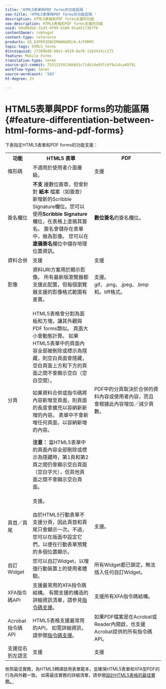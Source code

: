 ```yaml
---
title: 'HTML5表單與PDF forms的功能區隔 '
seo-title: 'HTML5表單與PDF forms的功能區隔 '
description: HTML5表格和PDF forms支援的功能
seo-description: HTML5表格和PDF forms支援的功能
uuid: b0a96da5-31d3-4f99-b100-91ad51736ffb
contentOwner: robhagat
content-type: reference
products: SG_EXPERIENCEMANAGER/6.4/FORMS
topic-tags: hTML5_forms
discoiquuid: 273096d0-b0e1-4519-8af6-11b3414cc172
feature: Mobile Forms
translation-type: tm+mt
source-git-commit: 75312539136bb53cf1db1de03fc0f9a1dca49791
workflow-type: tm+mt
source-wordcount: '503'
ht-degree: 2%

---
```



# HTML5表單與PDF forms的功能區隔{#feature-differentiation-between-html-forms-and-pdf-forms}

下表指定HTML5表單和PDF forms的功能支援：

<table> 
 <tbody>
  <tr>
   <th>功能</th> 
   <th>HTML5 表單</th> 
   <th>PDF</th> 
  </tr>
  <tr>
   <td>條形碼<br /> </td> 
   <td>不適用於使用者介面層級。 </td> 
   <td>支援</td> 
  </tr>
  <tr>
   <td>簽名欄位<br /> </td> 
   <td><strong>不支</strong> 援數位簽章，但會針對 <strong>紙本</strong> 檔案（如簽章）新增新的Scribble Signature欄位。您可以使用<strong>Scribble Signature</strong>欄位，在表格上塗鴉其簽名。 簽名會儲存在表單中，做為影像。 您可以在<strong>塗鴉簽名</strong>欄位中儲存地理位置資訊。</td> 
   <td><strong>數位簽名</strong>的簽名欄位。</td> 
  </tr>
  <tr>
   <td>資料合併</td> 
   <td>支援</td> 
   <td>支援</td> 
  </tr>
  <tr>
   <td>影像</td> 
   <td>資料URI方案用於顯示影像。 所有最新版瀏覽器都支援此配置，但每個瀏覽器支援的影像格式範圍有差異。<br /> </td> 
   <td>支援。gif、.png、.jpeg、.bmp和。tiff格式。</td> 
  </tr>
  <tr>
   <td>分頁<br /> </td> 
   <td><p>HTML5表格會分割為面板和方塊，讓其外觀與PDF forms類似。 頁面大小會動態計算。 如果HTML5表單中的頁面內容全部被刪除或標示為隱藏，則空白頁面會隱藏，空白頁面上方和下方的頁面之間不會顯示空白（空白空間）。</p> <p>如果資料合併或指令碼將內容新增至頁面，則頁面的長度會擴充以容納新新增的內容。 表單中不會新增任何頁面，以容納新增的內容。 </p> <p><strong>注意：</strong> 當HTML5表單中的頁面內容全部刪除或標示為隱藏時，第1頁和第2頁之間仍會顯示空白頁面（空白字元），但其他頁面之間不會顯示空白頁面。</p> </td> 
   <td>PDF中的分頁取決於合併的資料內容或使用者內容，而且會根據此內容增加／減少頁數。</td> 
  </tr>
  <tr>
   <td>頁首／頁尾 </td> 
   <td>支援。<br /> <br /> 由於HTML5行動表單不支援分頁，因此頁首和頁尾只會顯示一次。不過，您可以在版面中設定它們，以便在行動表單預覽的多個位置顯示。<br /> </td> 
   <td>支援。</td> 
  </tr>
  <tr>
   <td>自訂Widget</td> 
   <td>您可以自訂Widget，以增強行動裝置上的使用者體驗。<br /> </td> 
   <td>所有Widget都已鎖定，無法插入任何自訂Widget。<br /> </td> 
  </tr>
  <tr>
   <td>XFA指令碼API</td> 
   <td>支援最常用的XFA指令碼結構。 有關支援的構造的詳細資訊清單，請參見<a href="/help/forms/using/scripting-support.md">指令碼支援</a>。</td> 
   <td>支援所有XFA指令碼結構。</td> 
  </tr>
  <tr>
   <td>Acrobat指令碼API </td> 
   <td>HTML5表格支援最常用的API。 如需詳細資訊，請參閱<a href="/help/forms/using/scripting-support.md">指令碼支援</a>。</td> 
   <td>如果PDF檔案是在Acrobat或Reader內開啟，也支援Acrobat提供的所有指令碼API。</td> 
  </tr>
  <tr>
   <td>支援從右到左語言 </td> 
   <td>支援</td> 
   <td>支援</td> 
  </tr>
 </tbody>
</table>

依照最佳實務，為HTML5轉譯啟用表單範本，並確保HTML5表單和XFA型PDF的行為與外觀一致。 如需最佳實務的詳細清單，請參閱[設計HTML5表格的最佳實務。](/help/forms/using/best-practices-for-html5-forms.md)


